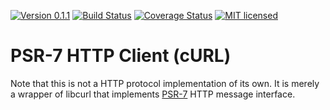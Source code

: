 [![Version 0.1.1](https://img.shields.io/badge/version-v0.1.1-green.svg)](:release:)
[![Build Status](https://travis-ci.org/jorge-matricali/php-http-client.svg?branch=master)](:status:) [![Coverage Status](https://coveralls.io/repos/github/jorge-matricali/php-http-client/badge.svg?branch=master)](https://coveralls.io/github/jorge-matricali/php-http-client?branch=master)
[![MIT licensed](https://img.shields.io/github/license/jorge-matricali/php-http-client.svg)](https://jorge-matricali.mit-license.org/2017)

PSR-7 HTTP Client (cURL)
================

Note that this is not a HTTP protocol implementation of its own. It is merely a
wrapper of libcurl that implements [PSR-7](http://www.php-fig.org/psr/psr-7/) HTTP message interface.
